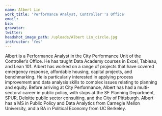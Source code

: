 ```yaml
---
name: Albert Lin
work_title: 'Performance Analyst, Controller''s Office'
email:
bio:
gravatar:
twitter:
headshot_image_path: /uploads/Albert Lin_circle.jpg
instructor: 'Yes'
---
```


Albert is a Performance Analyst in the City Performance Unit of the Controller’s Office. He has taught Data Academy courses in Excel, Tableau, and Lean 101. Albert has worked on a range of projects that have covered emergency response, affordable housing, capital projects, and benchmarking. He is particularly interested in applying process improvement and data analysis skills to complex issues relating to planning and equity. Before arriving at City Performance, Albert has had a multi-sectoral career in public policy, with stops at the SF Planning Department, SPUR, Deloitte public sector consulting, and the City of Pittsburgh. Albert has a MS in Public Policy and Data Analytics from Carnegie Mellon University, and a BA in Political Economy from UC Berkeley.
